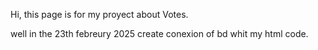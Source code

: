 Hi, this page is for my proyect about Votes.

well in the 23th febreury 2025 create conexion of bd whit my html code.
